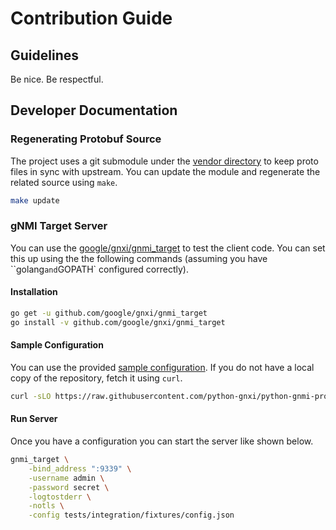 # Contribution Guide
## Guidelines
Be nice. Be respectful.

## Developer Documentation
### Regenerating Protobuf Source
The project uses a git submodule under the [vendor directory](vendor/github.com/openconfig/gnmi) to keep proto files in
sync with upstream. You can update the module and regenerate the related source using `make`.

```sh
make update
```

### gNMI Target Server
You can use the [google/gnxi/gnmi_target](https://github.com/google/gnxi/tree/master/gnmi_target) to test the client 
code. You can set this up using the the following commands (assuming you have ``golang` and `GOPATH` configured 
correctly).

#### Installation
```sh
go get -u github.com/google/gnxi/gnmi_target
go install -v github.com/google/gnxi/gnmi_target
```

#### Sample Configuration
You can use the provided [sample configuration](tests/integration/fixtures/config.json). If you do not have a local copy 
of the repository, fetch it using `curl`.

```sh
curl -sLO https://raw.githubusercontent.com/python-gnxi/python-gnmi-proto/master/tests/integration/fixtures/config.json
```

#### Run Server
Once you have a configuration you can start the server like shown below.
```sh
gnmi_target \
    -bind_address ":9339" \
    -username admin \
    -password secret \
    -logtostderr \
    -notls \
    -config tests/integration/fixtures/config.json
```
